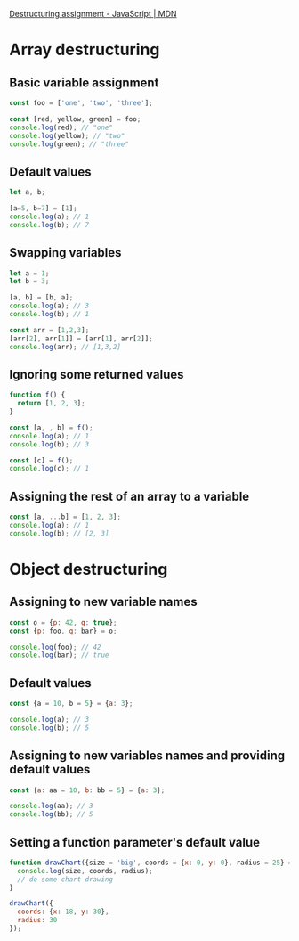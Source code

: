 [Destructuring assignment - JavaScript | MDN](https://developer.mozilla.org/en-US/docs/Web/JavaScript/Reference/Operators/Destructuring_assignment)

# Array destructuring

## Basic variable assignment

```jsx
const foo = ['one', 'two', 'three'];

const [red, yellow, green] = foo;
console.log(red); // "one"
console.log(yellow); // "two"
console.log(green); // "three"
```

## Default values

```jsx
let a, b;

[a=5, b=7] = [1];
console.log(a); // 1
console.log(b); // 7
```

## Swapping variables

```jsx
let a = 1;
let b = 3;

[a, b] = [b, a];
console.log(a); // 3
console.log(b); // 1

const arr = [1,2,3];
[arr[2], arr[1]] = [arr[1], arr[2]];
console.log(arr); // [1,3,2]
```

## Ignoring some returned values

```jsx
function f() {
  return [1, 2, 3];
}

const [a, , b] = f();
console.log(a); // 1
console.log(b); // 3

const [c] = f();
console.log(c); // 1
```

## Assigning the rest of an array to a variable

```jsx
const [a, ...b] = [1, 2, 3];
console.log(a); // 1
console.log(b); // [2, 3]
```

# Object destructuring

## Assigning to new variable names

```jsx
const o = {p: 42, q: true};
const {p: foo, q: bar} = o;

console.log(foo); // 42
console.log(bar); // true
```

## Default values

```jsx
const {a = 10, b = 5} = {a: 3};

console.log(a); // 3
console.log(b); // 5
```

## Assigning to new variables names and providing default values

```jsx
const {a: aa = 10, b: bb = 5} = {a: 3};

console.log(aa); // 3
console.log(bb); // 5
```

## Setting a function parameter's default value

```jsx
function drawChart({size = 'big', coords = {x: 0, y: 0}, radius = 25} = {}) {
  console.log(size, coords, radius);
  // do some chart drawing
}

drawChart({
  coords: {x: 18, y: 30},
  radius: 30
});
```